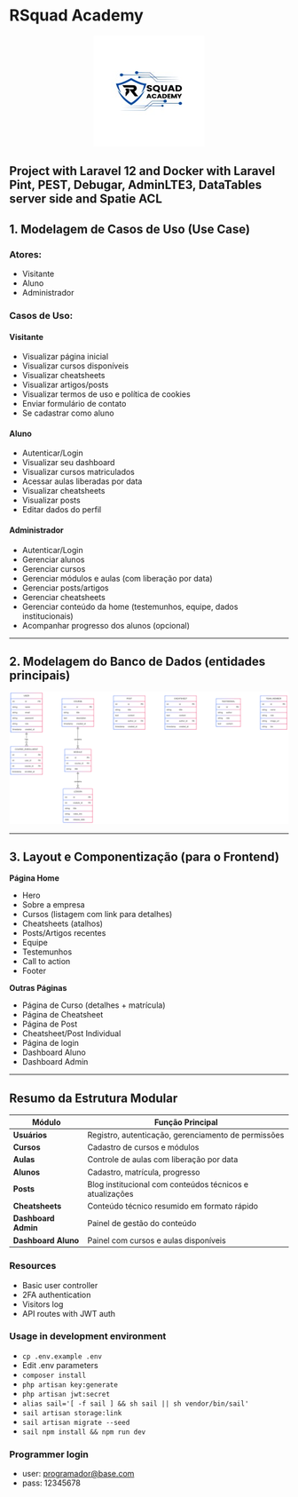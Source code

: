 # RSquad Academy

<p align="center">
<img src="rsquadacademy.jpg" alt="RSquad Academy"/>
</p>

## Project with Laravel 12 and Docker with Laravel Pint, PEST, Debugar, AdminLTE3, DataTables server side and Spatie ACL

## **1. Modelagem de Casos de Uso (Use Case)**

### **Atores:**

-   Visitante
-   Aluno
-   Administrador

### **Casos de Uso:**

#### Visitante

-   Visualizar página inicial
-   Visualizar cursos disponíveis
-   Visualizar cheatsheets
-   Visualizar artigos/posts
-   Visualizar termos de uso e política de cookies
-   Enviar formulário de contato
-   Se cadastrar como aluno

#### Aluno

-   Autenticar/Login
-   Visualizar seu dashboard
-   Visualizar cursos matriculados
-   Acessar aulas liberadas por data
-   Visualizar cheatsheets
-   Visualizar posts
-   Editar dados do perfil

#### Administrador

-   Autenticar/Login
-   Gerenciar alunos
-   Gerenciar cursos
-   Gerenciar módulos e aulas (com liberação por data)
-   Gerenciar posts/artigos
-   Gerenciar cheatsheets
-   Gerenciar conteúdo da home (testemunhos, equipe, dados institucionais)
-   Acompanhar progresso dos alunos (opcional)

---

## **2. Modelagem do Banco de Dados (entidades principais)**

<p align="center">
<img src="Mermaid.png" alt="Modelagem do Banco de Dados"/>
</p>

---

## **3. Layout e Componentização (para o Frontend)**

**Página Home**

-   Hero
-   Sobre a empresa
-   Cursos (listagem com link para detalhes)
-   Cheatsheets (atalhos)
-   Posts/Artigos recentes
-   Equipe
-   Testemunhos
-   Call to action
-   Footer

**Outras Páginas**

-   Página de Curso (detalhes + matrícula)
-   Página de Cheatsheet
-   Página de Post
-   Cheatsheet/Post Individual
-   Página de login
-   Dashboard Aluno
-   Dashboard Admin

---

## **Resumo da Estrutura Modular**

| Módulo              | Função Principal                                         |
| ------------------- | -------------------------------------------------------- |
| **Usuários**        | Registro, autenticação, gerenciamento de permissões      |
| **Cursos**          | Cadastro de cursos e módulos                             |
| **Aulas**           | Controle de aulas com liberação por data                 |
| **Alunos**          | Cadastro, matrícula, progresso                           |
| **Posts**           | Blog institucional com conteúdos técnicos e atualizações |
| **Cheatsheets**     | Conteúdo técnico resumido em formato rápido              |
| **Dashboard Admin** | Painel de gestão do conteúdo                             |
| **Dashboard Aluno** | Painel com cursos e aulas disponíveis                    |

### Resources

-   Basic user controller
-   2FA authentication
-   Visitors log
-   API routes with JWT auth

### Usage in development environment

-   `cp .env.example .env`
-   Edit .env parameters
-   `composer install`
-   `php artisan key:generate`
-   `php artisan jwt:secret`
-   `alias sail='[ -f sail ] && sh sail || sh vendor/bin/sail'`
-   `sail artisan storage:link`
-   `sail artisan migrate --seed`
-   `sail npm install && npm run dev`

### Programmer login

-   user: <programador@base.com>
-   pass: 12345678
